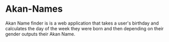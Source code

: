 # Akan-Names
Akan Name finder is is a web application that takes a user's birthday and calculates the day of the week they were born and then depending on their gender outputs their Akan Name.

